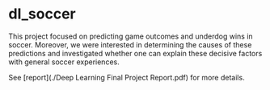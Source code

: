 # dl_soccer

This project focused on predicting game outcomes and underdog wins in soccer. Moreover, we were interested in determining the causes of these predictions and investigated whether one can explain these decisive factors with general soccer experiences.

See [report](./Deep Learning Final Project Report.pdf) for more details. 
